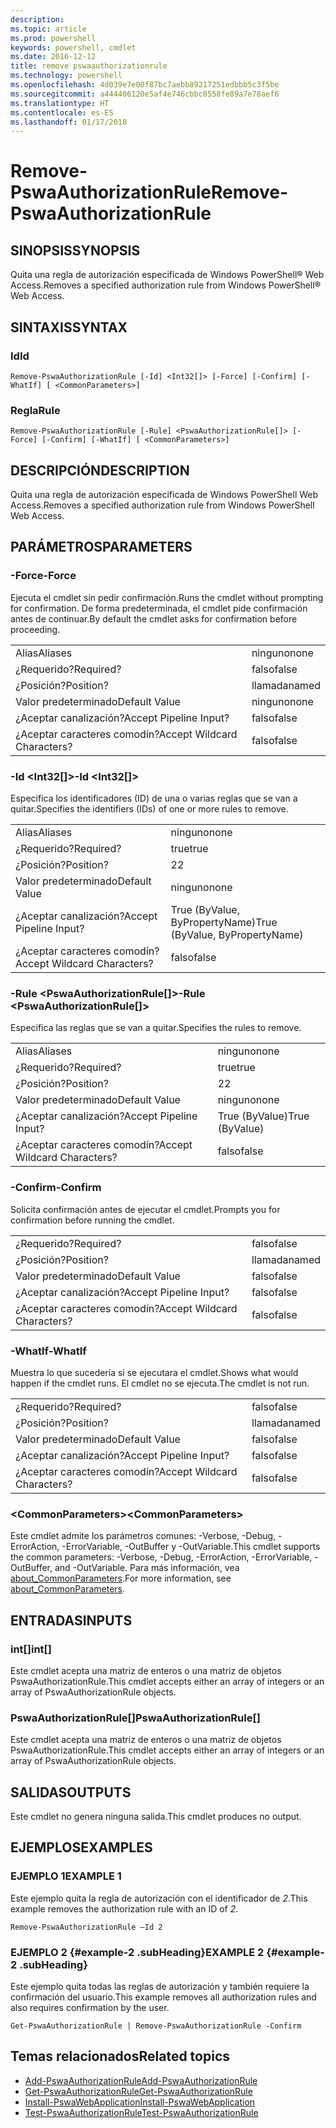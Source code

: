 ```yaml
---
description: 
ms.topic: article
ms.prod: powershell
keywords: powershell, cmdlet
ms.date: 2016-12-12
title: remove pswaauthorizationrule
ms.technology: powershell
ms.openlocfilehash: 4d039e7e00f87bc7aebb89217251edbbb5c3f5be
ms.sourcegitcommit: a444406120e5af4e746cbbc0558fe89a7e78aef6
ms.translationtype: HT
ms.contentlocale: es-ES
ms.lasthandoff: 01/17/2018
---
```

# <a name="remove-pswaauthorizationrule"></a><span data-ttu-id="f4dae-103">Remove-PswaAuthorizationRule</span><span class="sxs-lookup"><span data-stu-id="f4dae-103">Remove-PswaAuthorizationRule</span></span>

## <a name="synopsis"></a><span data-ttu-id="f4dae-104">SINOPSIS</span><span class="sxs-lookup"><span data-stu-id="f4dae-104">SYNOPSIS</span></span>

<span data-ttu-id="f4dae-105">Quita una regla de autorización especificada de Windows PowerShell® Web Access.</span><span class="sxs-lookup"><span data-stu-id="f4dae-105">Removes a specified authorization rule from Windows PowerShell® Web Access.</span></span>

## <a name="syntax"></a><span data-ttu-id="f4dae-106">SINTAXIS</span><span class="sxs-lookup"><span data-stu-id="f4dae-106">SYNTAX</span></span>

### <a name="id"></a><span data-ttu-id="f4dae-107">Id</span><span class="sxs-lookup"><span data-stu-id="f4dae-107">Id</span></span>
```
Remove-PswaAuthorizationRule [-Id] <Int32[]> [-Force] [-Confirm] [-WhatIf] [ <CommonParameters>]
```

### <a name="rule"></a><span data-ttu-id="f4dae-108">Regla</span><span class="sxs-lookup"><span data-stu-id="f4dae-108">Rule</span></span>
```
Remove-PswaAuthorizationRule [-Rule] <PswaAuthorizationRule[]> [-Force] [-Confirm] [-WhatIf] [ <CommonParameters>]
```

## <a name="description"></a><span data-ttu-id="f4dae-109">DESCRIPCIÓN</span><span class="sxs-lookup"><span data-stu-id="f4dae-109">DESCRIPTION</span></span>

<span data-ttu-id="f4dae-110">Quita una regla de autorización especificada de Windows PowerShell Web Access.</span><span class="sxs-lookup"><span data-stu-id="f4dae-110">Removes a specified authorization rule from Windows PowerShell Web Access.</span></span>

## <a name="parameters"></a><span data-ttu-id="f4dae-111">PARÁMETROS</span><span class="sxs-lookup"><span data-stu-id="f4dae-111">PARAMETERS</span></span>

### <a name="-force"></a><span data-ttu-id="f4dae-112">-Force</span><span class="sxs-lookup"><span data-stu-id="f4dae-112">-Force</span></span>

<span data-ttu-id="f4dae-113">Ejecuta el cmdlet sin pedir confirmación.</span><span class="sxs-lookup"><span data-stu-id="f4dae-113">Runs the cmdlet without prompting for confirmation.</span></span> <span data-ttu-id="f4dae-114">De forma predeterminada, el cmdlet pide confirmación antes de continuar.</span><span class="sxs-lookup"><span data-stu-id="f4dae-114">By default the cmdlet asks for confirmation before proceeding.</span></span>

|||  
|-|-|
| <span data-ttu-id="f4dae-115">Alias</span><span class="sxs-lookup"><span data-stu-id="f4dae-115">Aliases</span></span>                              | <span data-ttu-id="f4dae-116">ninguno</span><span class="sxs-lookup"><span data-stu-id="f4dae-116">none</span></span>                                 |
| <span data-ttu-id="f4dae-117">¿Requerido?</span><span class="sxs-lookup"><span data-stu-id="f4dae-117">Required?</span></span>                            | <span data-ttu-id="f4dae-118">falso</span><span class="sxs-lookup"><span data-stu-id="f4dae-118">false</span></span>                                |
| <span data-ttu-id="f4dae-119">¿Posición?</span><span class="sxs-lookup"><span data-stu-id="f4dae-119">Position?</span></span>                            | <span data-ttu-id="f4dae-120">llamada</span><span class="sxs-lookup"><span data-stu-id="f4dae-120">named</span></span>                                |
| <span data-ttu-id="f4dae-121">Valor predeterminado</span><span class="sxs-lookup"><span data-stu-id="f4dae-121">Default Value</span></span>                        | <span data-ttu-id="f4dae-122">ninguno</span><span class="sxs-lookup"><span data-stu-id="f4dae-122">none</span></span>                                 |
| <span data-ttu-id="f4dae-123">¿Aceptar canalización?</span><span class="sxs-lookup"><span data-stu-id="f4dae-123">Accept Pipeline Input?</span></span>               | <span data-ttu-id="f4dae-124">falso</span><span class="sxs-lookup"><span data-stu-id="f4dae-124">false</span></span>                                |
| <span data-ttu-id="f4dae-125">¿Aceptar caracteres comodín?</span><span class="sxs-lookup"><span data-stu-id="f4dae-125">Accept Wildcard Characters?</span></span>          | <span data-ttu-id="f4dae-126">falso</span><span class="sxs-lookup"><span data-stu-id="f4dae-126">false</span></span>                                |

### <a name="-id-ltint32gt"></a><span data-ttu-id="f4dae-127">-Id &lt;Int32\[\]&gt;</span><span class="sxs-lookup"><span data-stu-id="f4dae-127">-Id &lt;Int32\[\]&gt;</span></span>

<span data-ttu-id="f4dae-128">Especifica los identificadores (ID) de una o varias reglas que se van a quitar.</span><span class="sxs-lookup"><span data-stu-id="f4dae-128">Specifies the identifiers (IDs) of one or more rules to remove.</span></span>

|||  
|-|-|
| <span data-ttu-id="f4dae-129">Alias</span><span class="sxs-lookup"><span data-stu-id="f4dae-129">Aliases</span></span>                              | <span data-ttu-id="f4dae-130">ninguno</span><span class="sxs-lookup"><span data-stu-id="f4dae-130">none</span></span>                                 |
| <span data-ttu-id="f4dae-131">¿Requerido?</span><span class="sxs-lookup"><span data-stu-id="f4dae-131">Required?</span></span>                            | <span data-ttu-id="f4dae-132">true</span><span class="sxs-lookup"><span data-stu-id="f4dae-132">true</span></span>                                 |
| <span data-ttu-id="f4dae-133">¿Posición?</span><span class="sxs-lookup"><span data-stu-id="f4dae-133">Position?</span></span>                            | <span data-ttu-id="f4dae-134">2</span><span class="sxs-lookup"><span data-stu-id="f4dae-134">2</span></span>                                    |
| <span data-ttu-id="f4dae-135">Valor predeterminado</span><span class="sxs-lookup"><span data-stu-id="f4dae-135">Default Value</span></span>                        | <span data-ttu-id="f4dae-136">ninguno</span><span class="sxs-lookup"><span data-stu-id="f4dae-136">none</span></span>                                 |
| <span data-ttu-id="f4dae-137">¿Aceptar canalización?</span><span class="sxs-lookup"><span data-stu-id="f4dae-137">Accept Pipeline Input?</span></span>               | <span data-ttu-id="f4dae-138">True (ByValue, ByPropertyName)</span><span class="sxs-lookup"><span data-stu-id="f4dae-138">True (ByValue, ByPropertyName)</span></span>       |
| <span data-ttu-id="f4dae-139">¿Aceptar caracteres comodín?</span><span class="sxs-lookup"><span data-stu-id="f4dae-139">Accept Wildcard Characters?</span></span>          | <span data-ttu-id="f4dae-140">falso</span><span class="sxs-lookup"><span data-stu-id="f4dae-140">false</span></span>                                |

### <a name="-rule-ltpswaauthorizationrulegt"></a><span data-ttu-id="f4dae-141">-Rule &lt;PswaAuthorizationRule\[\]&gt;</span><span class="sxs-lookup"><span data-stu-id="f4dae-141">-Rule &lt;PswaAuthorizationRule\[\]&gt;</span></span>

<span data-ttu-id="f4dae-142">Especifica las reglas que se van a quitar.</span><span class="sxs-lookup"><span data-stu-id="f4dae-142">Specifies the rules to remove.</span></span>

|||  
|-|-|
| <span data-ttu-id="f4dae-143">Alias</span><span class="sxs-lookup"><span data-stu-id="f4dae-143">Aliases</span></span>                              | <span data-ttu-id="f4dae-144">ninguno</span><span class="sxs-lookup"><span data-stu-id="f4dae-144">none</span></span>                                 |
| <span data-ttu-id="f4dae-145">¿Requerido?</span><span class="sxs-lookup"><span data-stu-id="f4dae-145">Required?</span></span>                            | <span data-ttu-id="f4dae-146">true</span><span class="sxs-lookup"><span data-stu-id="f4dae-146">true</span></span>                                 |
| <span data-ttu-id="f4dae-147">¿Posición?</span><span class="sxs-lookup"><span data-stu-id="f4dae-147">Position?</span></span>                            | <span data-ttu-id="f4dae-148">2</span><span class="sxs-lookup"><span data-stu-id="f4dae-148">2</span></span>                                    |
| <span data-ttu-id="f4dae-149">Valor predeterminado</span><span class="sxs-lookup"><span data-stu-id="f4dae-149">Default Value</span></span>                        | <span data-ttu-id="f4dae-150">ninguno</span><span class="sxs-lookup"><span data-stu-id="f4dae-150">none</span></span>                                 |
| <span data-ttu-id="f4dae-151">¿Aceptar canalización?</span><span class="sxs-lookup"><span data-stu-id="f4dae-151">Accept Pipeline Input?</span></span>               | <span data-ttu-id="f4dae-152">True (ByValue)</span><span class="sxs-lookup"><span data-stu-id="f4dae-152">True (ByValue)</span></span>                       |
| <span data-ttu-id="f4dae-153">¿Aceptar caracteres comodín?</span><span class="sxs-lookup"><span data-stu-id="f4dae-153">Accept Wildcard Characters?</span></span>          | <span data-ttu-id="f4dae-154">falso</span><span class="sxs-lookup"><span data-stu-id="f4dae-154">false</span></span>                                |

### <a name="-confirm"></a><span data-ttu-id="f4dae-155">-Confirm</span><span class="sxs-lookup"><span data-stu-id="f4dae-155">-Confirm</span></span>

<span data-ttu-id="f4dae-156">Solicita confirmación antes de ejecutar el cmdlet.</span><span class="sxs-lookup"><span data-stu-id="f4dae-156">Prompts you for confirmation before running the cmdlet.</span></span>

|||  
|-|-|
| <span data-ttu-id="f4dae-157">¿Requerido?</span><span class="sxs-lookup"><span data-stu-id="f4dae-157">Required?</span></span>                            | <span data-ttu-id="f4dae-158">falso</span><span class="sxs-lookup"><span data-stu-id="f4dae-158">false</span></span>                                |
| <span data-ttu-id="f4dae-159">¿Posición?</span><span class="sxs-lookup"><span data-stu-id="f4dae-159">Position?</span></span>                            | <span data-ttu-id="f4dae-160">llamada</span><span class="sxs-lookup"><span data-stu-id="f4dae-160">named</span></span>                                |
| <span data-ttu-id="f4dae-161">Valor predeterminado</span><span class="sxs-lookup"><span data-stu-id="f4dae-161">Default Value</span></span>                        | <span data-ttu-id="f4dae-162">falso</span><span class="sxs-lookup"><span data-stu-id="f4dae-162">false</span></span>                                |
| <span data-ttu-id="f4dae-163">¿Aceptar canalización?</span><span class="sxs-lookup"><span data-stu-id="f4dae-163">Accept Pipeline Input?</span></span>               | <span data-ttu-id="f4dae-164">falso</span><span class="sxs-lookup"><span data-stu-id="f4dae-164">false</span></span>                                |
| <span data-ttu-id="f4dae-165">¿Aceptar caracteres comodín?</span><span class="sxs-lookup"><span data-stu-id="f4dae-165">Accept Wildcard Characters?</span></span>          | <span data-ttu-id="f4dae-166">falso</span><span class="sxs-lookup"><span data-stu-id="f4dae-166">false</span></span>                                |

### <a name="-whatif"></a><span data-ttu-id="f4dae-167">-WhatIf</span><span class="sxs-lookup"><span data-stu-id="f4dae-167">-WhatIf</span></span>

<span data-ttu-id="f4dae-168">Muestra lo que sucedería si se ejecutara el cmdlet.</span><span class="sxs-lookup"><span data-stu-id="f4dae-168">Shows what would happen if the cmdlet runs.</span></span> <span data-ttu-id="f4dae-169">El cmdlet no se ejecuta.</span><span class="sxs-lookup"><span data-stu-id="f4dae-169">The cmdlet is not run.</span></span>

|||  
|-|-|
| <span data-ttu-id="f4dae-170">¿Requerido?</span><span class="sxs-lookup"><span data-stu-id="f4dae-170">Required?</span></span>                            | <span data-ttu-id="f4dae-171">falso</span><span class="sxs-lookup"><span data-stu-id="f4dae-171">false</span></span>                                |
| <span data-ttu-id="f4dae-172">¿Posición?</span><span class="sxs-lookup"><span data-stu-id="f4dae-172">Position?</span></span>                            | <span data-ttu-id="f4dae-173">llamada</span><span class="sxs-lookup"><span data-stu-id="f4dae-173">named</span></span>                                |
| <span data-ttu-id="f4dae-174">Valor predeterminado</span><span class="sxs-lookup"><span data-stu-id="f4dae-174">Default Value</span></span>                        | <span data-ttu-id="f4dae-175">falso</span><span class="sxs-lookup"><span data-stu-id="f4dae-175">false</span></span>                                |
| <span data-ttu-id="f4dae-176">¿Aceptar canalización?</span><span class="sxs-lookup"><span data-stu-id="f4dae-176">Accept Pipeline Input?</span></span>               | <span data-ttu-id="f4dae-177">falso</span><span class="sxs-lookup"><span data-stu-id="f4dae-177">false</span></span>                                |
| <span data-ttu-id="f4dae-178">¿Aceptar caracteres comodín?</span><span class="sxs-lookup"><span data-stu-id="f4dae-178">Accept Wildcard Characters?</span></span>          | <span data-ttu-id="f4dae-179">falso</span><span class="sxs-lookup"><span data-stu-id="f4dae-179">false</span></span>                                |

### <a name="ltcommonparametersgt"></a><span data-ttu-id="f4dae-180">&lt;CommonParameters&gt;</span><span class="sxs-lookup"><span data-stu-id="f4dae-180">&lt;CommonParameters&gt;</span></span>

<span data-ttu-id="f4dae-181">Este cmdlet admite los parámetros comunes: -Verbose, -Debug, -ErrorAction, -ErrorVariable, -OutBuffer y -OutVariable.</span><span class="sxs-lookup"><span data-stu-id="f4dae-181">This cmdlet supports the common parameters: -Verbose, -Debug, -ErrorAction, -ErrorVariable, -OutBuffer, and -OutVariable.</span></span>
<span data-ttu-id="f4dae-182">Para más información, vea [about_CommonParameters](http://go.microsoft.com/fwlink/p/?LinkID=113216).</span><span class="sxs-lookup"><span data-stu-id="f4dae-182">For more information, see [about_CommonParameters](http://go.microsoft.com/fwlink/p/?LinkID=113216).</span></span>

## <a name="inputs"></a><span data-ttu-id="f4dae-183">ENTRADAS</span><span class="sxs-lookup"><span data-stu-id="f4dae-183">INPUTS</span></span>

### <a name="int"></a><span data-ttu-id="f4dae-184">int\[\]</span><span class="sxs-lookup"><span data-stu-id="f4dae-184">int\[\]</span></span>

<span data-ttu-id="f4dae-185">Este cmdlet acepta una matriz de enteros o una matriz de objetos PswaAuthorizationRule.</span><span class="sxs-lookup"><span data-stu-id="f4dae-185">This cmdlet accepts either an array of integers or an array of PswaAuthorizationRule objects.</span></span>

### <a name="pswaauthorizationrule"></a><span data-ttu-id="f4dae-186">PswaAuthorizationRule\[\]</span><span class="sxs-lookup"><span data-stu-id="f4dae-186">PswaAuthorizationRule\[\]</span></span>

<span data-ttu-id="f4dae-187">Este cmdlet acepta una matriz de enteros o una matriz de objetos PswaAuthorizationRule.</span><span class="sxs-lookup"><span data-stu-id="f4dae-187">This cmdlet accepts either an array of integers or an array of PswaAuthorizationRule objects.</span></span>

## <a name="outputs"></a><span data-ttu-id="f4dae-188">SALIDAS</span><span class="sxs-lookup"><span data-stu-id="f4dae-188">OUTPUTS</span></span>

<span data-ttu-id="f4dae-189">Este cmdlet no genera ninguna salida.</span><span class="sxs-lookup"><span data-stu-id="f4dae-189">This cmdlet produces no output.</span></span>

## <a name="examples"></a><span data-ttu-id="f4dae-190">EJEMPLOS</span><span class="sxs-lookup"><span data-stu-id="f4dae-190">EXAMPLES</span></span>

### <a name="example-1"></a><span data-ttu-id="f4dae-191">EJEMPLO 1</span><span class="sxs-lookup"><span data-stu-id="f4dae-191">EXAMPLE 1</span></span>

<span data-ttu-id="f4dae-192">Este ejemplo quita la regla de autorización con el identificador de *2*.</span><span class="sxs-lookup"><span data-stu-id="f4dae-192">This example removes the authorization rule with an ID of *2*.</span></span>

```
Remove-PswaAuthorizationRule –Id 2
```

### <a name="example-2-example-2-subheading"></a><span data-ttu-id="f4dae-193">EJEMPLO 2 {#example-2 .subHeading}</span><span class="sxs-lookup"><span data-stu-id="f4dae-193">EXAMPLE 2 {#example-2 .subHeading}</span></span>

<span data-ttu-id="f4dae-194">Este ejemplo quita todas las reglas de autorización y también requiere la confirmación del usuario.</span><span class="sxs-lookup"><span data-stu-id="f4dae-194">This example removes all authorization rules and also requires confirmation by the user.</span></span>

```
Get-PswaAuthorizationRule | Remove-PswaAuthorizationRule -Confirm
```

## <a name="related-topics"></a><span data-ttu-id="f4dae-195">Temas relacionados</span><span class="sxs-lookup"><span data-stu-id="f4dae-195">Related topics</span></span>

- [<span data-ttu-id="f4dae-196">Add-PswaAuthorizationRule</span><span class="sxs-lookup"><span data-stu-id="f4dae-196">Add-PswaAuthorizationRule</span></span>](add-pswaauthorizationrule.md)
- [<span data-ttu-id="f4dae-197">Get-PswaAuthorizationRule</span><span class="sxs-lookup"><span data-stu-id="f4dae-197">Get-PswaAuthorizationRule</span></span>](get-pswaauthorizationrule.md)
- [<span data-ttu-id="f4dae-198">Install-PswaWebApplication</span><span class="sxs-lookup"><span data-stu-id="f4dae-198">Install-PswaWebApplication</span></span>](install-pswawebapplication.md)
- [<span data-ttu-id="f4dae-199">Test-PswaAuthorizationRule</span><span class="sxs-lookup"><span data-stu-id="f4dae-199">Test-PswaAuthorizationRule</span></span>](test-pswaauthorizationrule.md)
